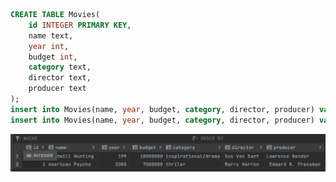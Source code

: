 
```.sql
CREATE TABLE Movies(
    id INTEGER PRIMARY KEY,
    name text,
    year int,
    budget int,
    category text,
    director text,
    producer text
);
insert into Movies(name, year, budget, category, director, producer) values("Goodwill Hunting",199,10000000,"inspirational/drama","Gus Van Sant","Lawrence Bender");
insert into Movies(name, year, budget, category, director, producer) values("American Psycho",2000,7000000,"thriler","Marry Harron"," Edward R. Pressman");

```
![](https://github.com/AleksandarDzudzevic/Unit_3/blob/main/quiz043test.png)
